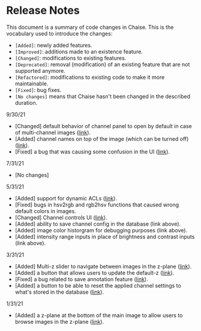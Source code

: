 # Release Notes

This document is a summary of code changes in Chaise. This is the vocabulary used to introduce the changes:
  - `[Added]`: newly added features.
  - `[Improved]`: additions made to an existence feature.
  - `[Changed]`: modifications to existing features.
  - `[Deprecated]`: removal (modification) of an existing feature that are not supported anymore.
  - `[Refactored]`: modifications to existing code to make it more maintainable.
  - `[Fixed]`: bug fixes.
  - `[No changes]` means that Chaise hasn't been changed in the described duration.

9/30/21
- [Changed] default behavior of channel panel to open by default in case of multi-channel images ([link](https://github.com/informatics-isi-edu/openseadragon-viewer/commit/268216b9938c0ca142441484a5e685e29453afe9)).
- [Added] channel names on top of the image (which can be turned off) ([link](https://github.com/informatics-isi-edu/openseadragon-viewer/pull/88)).
- [Fixed] a bug that was causing some confusion in the UI ([link](https://github.com/informatics-isi-edu/openseadragon-viewer/commit/008d5efc2267f8017a6a6704daf3ff2dda209508)).

7/31/21
- [No changes]

5/31/21
- [Added] support for dynamic ACLs ([link](https://github.com/informatics-isi-edu/openseadragon-viewer/pull/91)).
- [Fixed] bugs in hsv2rgb and rgb2hsv functions that caused wrong default colors in images.
- [Changed] Channel controls UI ([link](https://github.com/informatics-isi-edu/openseadragon-viewer/pull/78)).
- [Added] ability to save channel config in the database (link above).
- [Added] image color historgram for debugging purposes (link above).
- [Added] intensity range inputs in place of brightness and contrast inputs (link above).

3/31/21
- [Added] Multi-z slider to navigate between images in the z-plane ([link](https://github.com/informatics-isi-edu/openseadragon-viewer/pull/89)).
- [Added] a button that allows users to update the default-z ([link](https://github.com/informatics-isi-edu/openseadragon-viewer/pull/86)).
- [Fixed] a bug related to save annotation feature ([link](https://github.com/informatics-isi-edu/openseadragon-viewer/pull/77)).
- [Added] a button to be able to reset the applied channel settings to what's stored in the database ([link](https://github.com/informatics-isi-edu/openseadragon-viewer/pull/71)).

1/31/21

- [Added] a z-plane at the bottom of the main image to allow users to browse images in the z-plane ([link](https://github.com/informatics-isi-edu/openseadragon-viewer/pull/77)).
